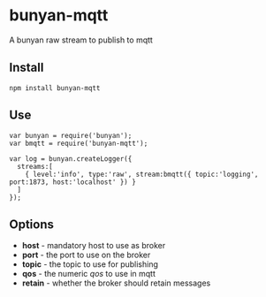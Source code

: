 bunyan-mqtt
===========

A bunyan raw stream to publish to mqtt

## Install

    npm install bunyan-mqtt

## Use

    var bunyan = require('bunyan');
    var bmqtt = require('bunyan-mqtt');

    var log = bunyan.createLogger({
      streams:[
        { level:'info', type:'raw', stream:bmqtt({ topic:'logging', port:1873, host:'localhost' }) }
      ]
    });

## Options

 * **host** - mandatory host to use as broker
 * **port** - the port to use on the broker
 * **topic** - the topic to use for publishing
 * **qos** - the numeric *qos* to use in mqtt
 * **retain** - whether the broker should retain messages
